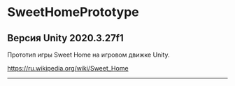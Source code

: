 # SweetHomePrototype

Версия Unity 2020.3.27f1
-----------------------------------------------------
Прототип игры Sweet Home на игровом движке Unity.

https://ru.wikipedia.org/wiki/Sweet_Home

-----------------------------------------------------
